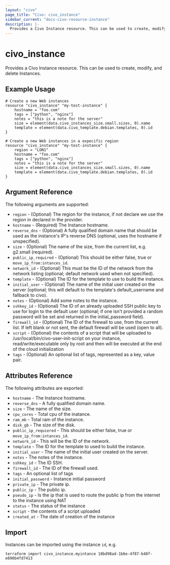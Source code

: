 ```yaml
---
layout: "civo"
page_title: "Civo: civo_instance"
sidebar_current: "docs-civo-resource-instance"
description: |-
  Provides a Civo Instance resource. This can be used to create, modify, and delete Instances.
---
```


# civo\_instance

Provides a Civo Instance resource. This can be used to create,
modify, and delete Instances.

## Example Usage

```hcl
# Create a new Web instances
resource "civo_instance" "my-test-instance" {
    hostname = "foo.com"
    tags = ["python", "nginx"]
    notes = "this is a note for the server"
    size = element(data.civo_instances_size.small.sizes, 0).name
    template = element(data.civo_template.debian.templates, 0).id
}
```

```hcl
# Create a new Web instances in a expecific region
resource "civo_instance" "my-test-instance" {
    region = "LON1"
    hostname = "foo.com"
    tags = ["python", "nginx"]
    notes = "this is a note for the server"
    size = element(data.civo_instances_size.small.sizes, 0).name
    template = element(data.civo_template.debian.templates, 0).id
}
```
## Argument Reference

The following arguments are supported:

* `region` - (Optional) The region for the instance, if not declare we use the region in declared in the provider.
* `hostname` - (Required) The Instance hostname.
* `reverse_dns` - (Optional) A fully qualified domain name that should be used as the instance's IP's reverse DNS (optional, uses the hostname if unspecified).
* `size` - (Optional) The name of the size, from the current list, e.g. g2.small (required).
* `public_ip_required` - (Optional) This should be either false, true or `move_ip_from:intances_id`.
* `network_id` - (Optional) This must be the ID of the network from the network listing (optional; default network used when not specified).
* `template` - (Optional) The ID for the template to use to build the instance.
* `initial_user` - (Optional) The name of the initial user created on the server (optional; this will default to the template's default_username and fallback to civo).
* `notes` - (Optional) Add some notes to the instance.
* `sshkey_id` - (Optional) The ID of an already uploaded SSH public key to use for login to the default user (optional; if one isn't provided a random password will be set and returned in the initial_password field).
* `firewall_id` - (Optional) The ID of the firewall to use, from the current list. If left blank or not sent, the default firewall will be used (open to all).
* `script` - (Optional) the contents of a script that will be uploaded to /usr/local/bin/civo-user-init-script on your instance, read/write/executable only by root and then will be executed at the end of the cloud initialization
* `tags` - (Optional) An optional list of tags, represented as a key, value pair.

## Attributes Reference

The following attributes are exported:

* `hostname` - The Instance hostname.
* `reverse_dns` - A fully qualified domain name.
* `size` - The name of the size.
* `cpu_cores` - Total cpu of the inatance.
* `ram_mb` - Total ram of the instance.
* `disk_gb` - The size of the disk.
* `public_ip_requiered` - This should be either false, true or `move_ip_from:intances_id`.
* `network_id` - This will be the ID of the network.
* `template` - The ID for the template to used to build the instance.
* `initial_user` - The name of the initial user created on the server.
* `notes` - The notes of the instance.
* `sshkey_id` - The ID SSH.
* `firewall_id` - The ID of the firewall used.
* `tags` - An optional list of tags
* `initial_password` - Instance initial password
* `private_ip` - The private ip.
* `public_ip` - The public ip.
* `pseudo_ip` - Is the ip that is used to route the public ip from the internet to the instance using NAT 
* `status` - The status of the instance
* `script` - the contents of a script uploaded
* `created_at` - The date of creation of the instance

## Import

Instances can be imported using the instance `id`, e.g.

```
terraform import civo_instance.myintance 18bd98ad-1b6e-4f87-b48f-e690b4fd7413
```